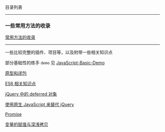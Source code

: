 目录列表

----

### 一些常用方法的收录

[常用方法的收录](https://github.com/hanekaoru/WebLearningNotes/blob/master/js/note/00.md)

----

一些比较完整的插件、项目等，以及附带一些相关知识点

部分基础性的练手 `demo` 见 [JavaScript-Basic-Demo](https://github.com/hanekaoru/JavaScript-Basic-Demo)


[原型和闭包](https://github.com/hanekaoru/WebLearningNotes/blob/master/js/note/01.md)

[ES6 相关知识点](https://github.com/hanekaoru/WebLearningNotes/blob/master/js/note/02.md)

[jQuery 中的 deferred 对象](https://github.com/hanekaoru/WebLearningNotes/blob/master/js/note/03.md)

[使用原生 JavaScript 来替代 jQuery](https://github.com/hanekaoru/WebLearningNotes/blob/master/js/note/04.md)

[Promise](https://github.com/hanekaoru/WebLearningNotes/blob/master/js/note/05.md)

[变量的赋值与深浅拷贝](https://github.com/hanekaoru/WebLearningNotes/blob/master/js/note/06.md)

